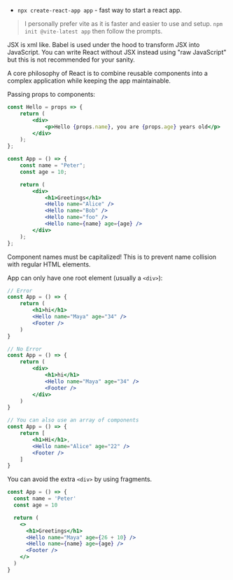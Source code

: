 - `npx create-react-app app` - fast way to start a react app.
> I personally prefer vite as it is faster and easier to use and setup.
> `npm init @vite-latest app` then follow the prompts.


JSX is xml like. Babel is used under the hood to transform JSX into JavaScript.
You can write React without JSX instead using "raw JavaScript" but this is not recommended for your sanity.

A core philosophy of React is to combine reusable components into a complex application while keeping the app maintainable.

Passing props to components:
```jsx
const Hello = props => {
    return (
        <div>
            <p>Hello {props.name}, you are {props.age} years old</p>
        </div>
    );
};

const App = () => {
    const name = "Peter";
    const age = 10;

    return (
        <div>
            <h1>Greetings</h1>
            <Hello name="Alice" />
            <Hello name="Bob" />
            <Hello name="foo" />
            <Hello name={name} age={age} />
        </div>
    );
};
```

Component names must be capitalized! This is to prevent name collision with regular HTML elements.

App can only have one root element (usually a `<div>`):

```jsx
// Error
const App = () => {
    return (
        <h1>hi</h1>
        <Hello name="Maya" age="34" />
        <Footer />
    )
}

// No Error
const App = () => {
    return (
        <div>
            <h1>hi</h1>
            <Hello name="Maya" age="34" />
            <Footer />
        </div>
    )
}

// You can also use an array of components
const App = () => {
    return [
        <h1>Hi</h1>,
        <Hello name="Alice" age="22" />
        <Footer />
    ]
}
```

You can avoid the extra `<div>` by using fragments.

```jsx
const App = () => {
  const name = 'Peter'
  const age = 10

  return (
    <>
      <h1>Greetings</h1>
      <Hello name="Maya" age={26 + 10} />
      <Hello name={name} age={age} />
      <Footer />
    </>
  )
}
```
